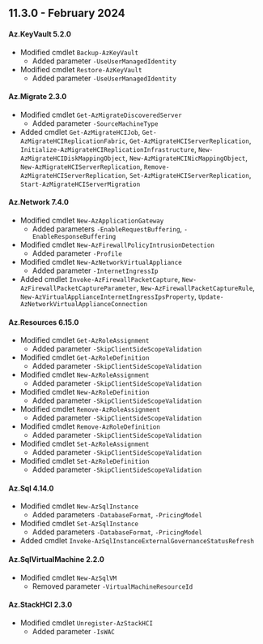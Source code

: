 ## 11.3.0 - February 2024
#### Az.KeyVault 5.2.0 
* Modified cmdlet `Backup-AzKeyVault`
   - Added parameter `-UseUserManagedIdentity`
* Modified cmdlet `Restore-AzKeyVault`
   - Added parameter `-UseUserManagedIdentity`
#### Az.Migrate 2.3.0 
* Modified cmdlet `Get-AzMigrateDiscoveredServer`
   - Added parameter `-SourceMachineType`
* Added cmdlet `Get-AzMigrateHCIJob`, `Get-AzMigrateHCIReplicationFabric`, `Get-AzMigrateHCIServerReplication`, `Initialize-AzMigrateHCIReplicationInfrastructure`, `New-AzMigrateHCIDiskMappingObject`, `New-AzMigrateHCINicMappingObject`, `New-AzMigrateHCIServerReplication`, `Remove-AzMigrateHCIServerReplication`, `Set-AzMigrateHCIServerReplication`, `Start-AzMigrateHCIServerMigration`
#### Az.Network 7.4.0 
* Modified cmdlet `New-AzApplicationGateway`
   - Added parameters `-EnableRequestBuffering`, `-EnableResponseBuffering`
* Modified cmdlet `New-AzFirewallPolicyIntrusionDetection`
   - Added parameter `-Profile`
* Modified cmdlet `New-AzNetworkVirtualAppliance`
   - Added parameter `-InternetIngressIp`
* Added cmdlet `Invoke-AzFirewallPacketCapture`, `New-AzFirewallPacketCaptureParameter`, `New-AzFirewallPacketCaptureRule`, `New-AzVirtualApplianceInternetIngressIpsProperty`, `Update-AzNetworkVirtualApplianceConnection`
#### Az.Resources 6.15.0 
* Modified cmdlet `Get-AzRoleAssignment`
   - Added parameter `-SkipClientSideScopeValidation`
* Modified cmdlet `Get-AzRoleDefinition`
   - Added parameter `-SkipClientSideScopeValidation`
* Modified cmdlet `New-AzRoleAssignment`
   - Added parameter `-SkipClientSideScopeValidation`
* Modified cmdlet `New-AzRoleDefinition`
   - Added parameter `-SkipClientSideScopeValidation`
* Modified cmdlet `Remove-AzRoleAssignment`
   - Added parameter `-SkipClientSideScopeValidation`
* Modified cmdlet `Remove-AzRoleDefinition`
   - Added parameter `-SkipClientSideScopeValidation`
* Modified cmdlet `Set-AzRoleAssignment`
   - Added parameter `-SkipClientSideScopeValidation`
* Modified cmdlet `Set-AzRoleDefinition`
   - Added parameter `-SkipClientSideScopeValidation`
#### Az.Sql 4.14.0 
* Modified cmdlet `New-AzSqlInstance`
   - Added parameters `-DatabaseFormat`, `-PricingModel`
* Modified cmdlet `Set-AzSqlInstance`
   - Added parameters `-DatabaseFormat`, `-PricingModel`
* Added cmdlet `Invoke-AzSqlInstanceExternalGovernanceStatusRefresh`
#### Az.SqlVirtualMachine 2.2.0 
* Modified cmdlet `New-AzSqlVM`
   - Removed parameter `-VirtualMachineResourceId`
#### Az.StackHCI 2.3.0 
* Modified cmdlet `Unregister-AzStackHCI`
   - Added parameter `-IsWAC`


